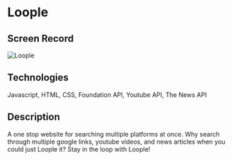 # Loople

## Screen Record
![Loople](https://user-images.githubusercontent.com/94665080/153729606-7f78a6e0-8705-4b82-a896-744fd5b0e13e.gif)


## Technologies
Javascript, HTML, CSS, Foundation API, Youtube API, The News API

## Description
A one stop website for searching multiple platforms at once. Why search through multiple google links, youtube videos, and news articles when you could just Loople it? Stay in the loop with Loople!


